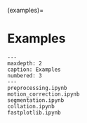 (examples)=
# Examples

```{toctree}
---
maxdepth: 2
caption: Examples
numbered: 3
---
preprocessing.ipynb
motion_correction.ipynb
segmentation.ipynb
collation.ipynb
fastplotlib.ipynb
```

